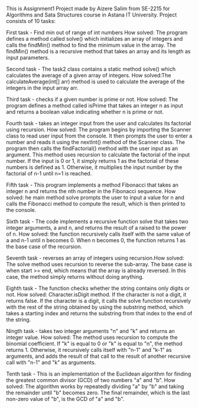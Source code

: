 This is Assignment1 Project made by Aizere Salim from SE-2215 for Algorithms and Sata Structures course in Astana IT University.
Project consists of 10 tasks:

First task - Find min out of range of int numbers
How solved: The program defines a method called solve() which initializes an array of integers and calls the findMin() method to find the minimum value in the array. The findMin() method is a recursive method that takes an array and its length as input parameters.

Second task - The task2 class contains a static method solve() which calculates the average of a given array of integers.  How solved:The calculateAverage(int[] arr) method is used to calculate the average of the integers in the input array arr.



Third task - checks if a given number is prime or not. How solved: The program defines a method called isPrime that takes an integer n as input and returns a boolean value indicating whether n is prime or not.



Fourth task - takes an integer input from the user and calculates its factorial using recursion. How solved: The program begins by importing the Scanner class to read user input from the console. It then prompts the user to enter a number and reads it using the nextInt() method of the Scanner class.
The program then calls the findFactorial() method with the user input as an argument. This method uses recursion to calculate the factorial of the input number. If the input is 0 or 1, it simply returns 1 as the factorial of these numbers is defined as 1. Otherwise, it multiplies the input number by the factorial of n-1 until n=1 is reached.

Fifth task - This program implements a method Fibonacci that takes an integer n and returns the nth number in the Fibonacci sequence. How solved: he main method solve prompts the user to input a value for n and calls the Fibonacci method to compute the result, which is then printed to the console.



Sixth task - The code implements a recursive function solve that takes two integer arguments, a and n, and returns the result of a raised to the power of n. How solved: the function recursively calls itself with the same value of a and n-1 until n becomes 0. When n becomes 0, the function returns 1 as the base case of the recursion.



Seventh task - reverses an array of integers using recursion.How solved: The solve method uses recursion to reverse the sub-array. The base case is when start >= end, which means that the array is already reversed. In this case, the method simply returns without doing anything.



Eighth task - The function checks whether the string contains only digits or not. How solved: Character.isDigit method. If the character is not a digit, it returns false. If the character is a digit, it calls the solve function recursively with the rest of the string obtained by using the substring method, which takes a starting index and returns the substring from that index to the end of the string.



Ningth task - takes two integer arguments "n" and "k" and returns an integer value. How solved: The method uses recursion to compute the binomial coefficient. If "k" is equal to 0 or "k" is equal to "n", the method returns 1. Otherwise, it recursively calls itself with "n-1" and "k-1" as arguments, and adds the result of that call to the result of another recursive call with "n-1" and "k" as arguments.

Tenth task - This is an implementation of the Euclidean algorithm for finding the greatest common divisor (GCD) of two numbers "a" and "b". How solved: The algorithm works by repeatedly dividing "a" by "b" and taking the remainder until "b" becomes zero. The final remainder, which is the last non-zero value of "b", is the GCD of "a" and "b".
